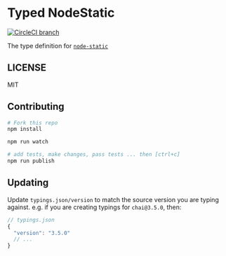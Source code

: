 # Typed NodeStatic

[![CircleCI branch](https://img.shields.io/circleci/project/effervescentia/typed-node-static/master.svg?maxAge=2592000)]()

The type definition for [`node-static`](https://github.com/cloudhead/node-static)

## LICENSE

MIT

## Contributing

```sh
# Fork this repo
npm install

npm run watch

# add tests, make changes, pass tests ... then [ctrl+c]
npm run publish
```

## Updating

Update `typings.json/version` to match the source version you are typing against.
e.g. if you are creating typings for `chai@3.5.0`, then:
```js
// typings.json
{
  "version": "3.5.0"
  // ...
}
```
